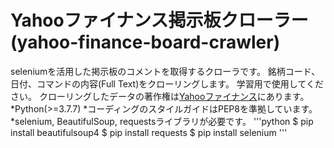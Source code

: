 # Yahooファイナンス掲示板クローラー (yahoo-finance-board-crawler)
seleniumを活用した掲示板のコメントを取得するクローラです。
銘柄コード、日付、コマンドの内容(Full Text)をクローリングします。
学習用で使用してください。
クローリングしたデータの著作権は[Yahooファイナンス](https://finance.yahoo.co.jp/)にあります。
*Python(>=3.7.7)
*コーディングのスタイルガイドはPEP8を準拠しています。
*selenium, BeautifulSoup, requestsライブラリが必要です。
'''python
$ pip install beautifulsoup4
$ pip install requests
$ pip install selenium
'''
